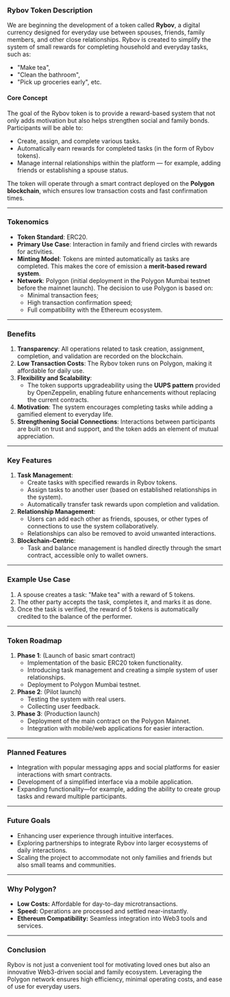 ### **Rybov Token Description**

We are beginning the development of a token called **Rybov**, a digital currency designed for everyday use between spouses, friends, family members, and other close relationships. Rybov is created to simplify the system of small rewards for completing household and everyday tasks, such as:

- "Make tea",
- "Clean the bathroom",
- "Pick up groceries early", etc.

#### **Core Concept**
The goal of the Rybov token is to provide a reward-based system that not only adds motivation but also helps strengthen social and family bonds. Participants will be able to:
- Create, assign, and complete various tasks.
- Automatically earn rewards for completed tasks (in the form of Rybov tokens).
- Manage internal relationships within the platform — for example, adding friends or establishing a spouse status.

The token will operate through a smart contract deployed on the **Polygon blockchain**, which ensures low transaction costs and fast confirmation times.

---

### **Tokenomics**
- **Token Standard**: ERC20.
- **Primary Use Case**: Interaction in family and friend circles with rewards for activities.
- **Minting Model**: Tokens are minted automatically as tasks are completed. This makes the core of emission a **merit-based reward system**.
- **Network**: Polygon (initial deployment in the Polygon Mumbai testnet before the mainnet launch). The decision to use Polygon is based on:
   - Minimal transaction fees;
   - High transaction confirmation speed;
   - Full compatibility with the Ethereum ecosystem.

---

### **Benefits**
1. **Transparency**: All operations related to task creation, assignment, completion, and validation are recorded on the blockchain.
2. **Low Transaction Costs**: The Rybov token runs on Polygon, making it affordable for daily use.
3. **Flexibility and Scalability**:
   - The token supports upgradeability using the **UUPS pattern** provided by OpenZeppelin, enabling future enhancements without replacing the current contracts.
4. **Motivation**: The system encourages completing tasks while adding a gamified element to everyday life.
5. **Strengthening Social Connections**: Interactions between participants are built on trust and support, and the token adds an element of mutual appreciation.

---

### **Key Features**
1. **Task Management**:
   - Create tasks with specified rewards in Rybov tokens.
   - Assign tasks to another user (based on established relationships in the system).
   - Automatically transfer task rewards upon completion and validation.
2. **Relationship Management**:
   - Users can add each other as friends, spouses, or other types of connections to use the system collaboratively.
   - Relationships can also be removed to avoid unwanted interactions.
3. **Blockchain-Centric**:
   - Task and balance management is handled directly through the smart contract, accessible only to wallet owners.

---

### **Example Use Case**
1. A spouse creates a task: "Make tea" with a reward of 5 tokens.
2. The other party accepts the task, completes it, and marks it as done.
3. Once the task is verified, the reward of 5 tokens is automatically credited to the balance of the performer.

---

### **Token Roadmap**
1. **Phase 1**: (Launch of basic smart contract)
   - Implementation of the basic ERC20 token functionality.
   - Introducing task management and creating a simple system of user relationships.
   - Deployment to Polygon Mumbai testnet.
2. **Phase 2**: (Pilot launch)
   - Testing the system with real users.
   - Collecting user feedback.
3. **Phase 3**: (Production launch)
   - Deployment of the main contract on the Polygon Mainnet.
   - Integration with mobile/web applications for easier interaction.

---

### **Planned Features**
- Integration with popular messaging apps and social platforms for easier interactions with smart contracts.
- Development of a simplified interface via a mobile application.
- Expanding functionality—for example, adding the ability to create group tasks and reward multiple participants.

---

### **Future Goals**
- Enhancing user experience through intuitive interfaces.
- Exploring partnerships to integrate Rybov into larger ecosystems of daily interactions.
- Scaling the project to accommodate not only families and friends but also small teams and communities.

---

### **Why Polygon?**
- **Low Costs:** Affordable for day-to-day microtransactions.
- **Speed:** Operations are processed and settled near-instantly.
- **Ethereum Compatibility:** Seamless integration into Web3 tools and services.

---

### **Conclusion**
Rybov is not just a convenient tool for motivating loved ones but also an innovative Web3-driven social and family ecosystem. Leveraging the Polygon network ensures high efficiency, minimal operating costs, and ease of use for everyday users.
